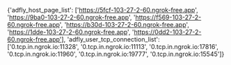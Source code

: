 {'adfly_host_page_list': ['https://5fcf-103-27-2-60.ngrok-free.app', 'https://9ba0-103-27-2-60.ngrok-free.app', 'https://f569-103-27-2-60.ngrok-free.app', 'https://b30d-103-27-2-60.ngrok-free.app', 'https://1dde-103-27-2-60.ngrok-free.app', 'https://0dd2-103-27-2-60.ngrok-free.app'], 'adfly_user_tcp_connection_list': ['0.tcp.in.ngrok.io:11328', '0.tcp.in.ngrok.io:11113', '0.tcp.in.ngrok.io:17816', '0.tcp.in.ngrok.io:11960', '0.tcp.in.ngrok.io:19777', '0.tcp.in.ngrok.io:15545']}